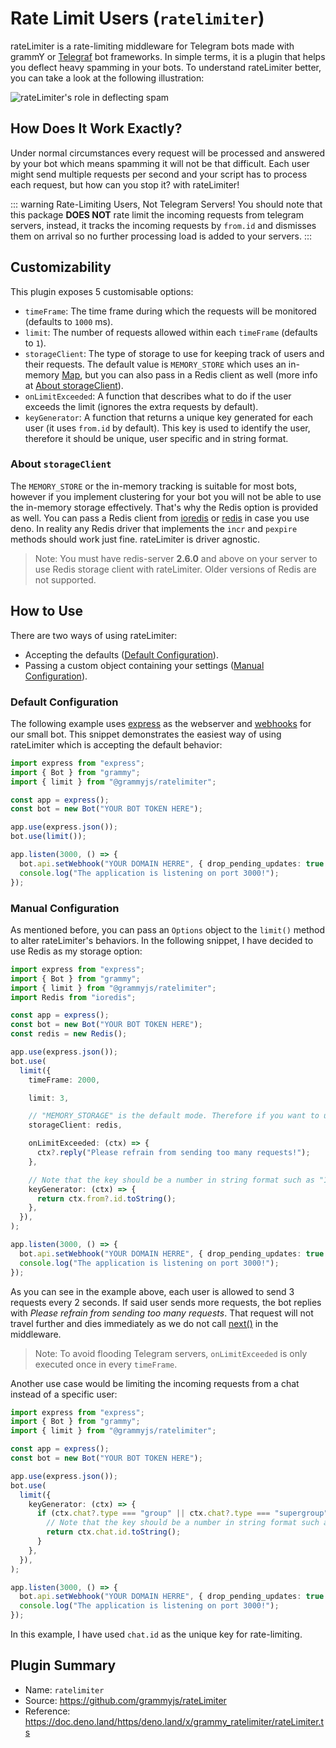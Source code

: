 # Rate Limit Users (`ratelimiter`)

rateLimiter is a rate-limiting middleware for Telegram bots made with grammY or [Telegraf](https://github.com/telegraf/telegraf) bot frameworks. In simple terms, it is a plugin that helps you deflect heavy spamming in your bots. To understand rateLimiter better, you can take a look at the following illustration:

![rateLimiter's role in deflecting spam](/rateLimiter-role.png)

## How Does It Work Exactly?

Under normal circumstances every request will be processed and answered by your bot which means spamming it will not be that difficult. Each user might send multiple requests per second and your script has to process each request, but how can you stop it? with rateLimiter!

::: warning Rate-Limiting Users, Not Telegram Servers!
You should note that this package **DOES NOT** rate limit the incoming requests from telegram servers, instead, it tracks the incoming requests by `from.id` and dismisses them on arrival so no further processing load is added to your servers.
:::

## Customizability

This plugin exposes 5 customisable options:

- `timeFrame`: The time frame during which the requests will be monitored (defaults to `1000` ms).
- `limit`: The number of requests allowed within each `timeFrame` (defaults to `1`).
- `storageClient`: The type of storage to use for keeping track of users and their requests. The default value is `MEMORY_STORE` which uses an in-memory [Map](https://developer.mozilla.org/en-US/docs/Web/JavaScript/Reference/Global_Objects/Map), but you can also pass in a Redis client as well (more info at [About storageClient](#about-storageclient)).
- `onLimitExceeded`: A function that describes what to do if the user exceeds the limit (ignores the extra requests by default).
- `keyGenerator`: A function that returns a unique key generated for each user (it uses `from.id` by default). This key is used to identify the user, therefore it should be unique, user specific and in string format.

### About `storageClient`

The `MEMORY_STORE` or the in-memory tracking is suitable for most bots, however if you implement clustering for your bot you will not be able to use the in-memory storage effectively. That's why the Redis option is provided as well. You can pass a Redis client from [ioredis](https://github.com/luin/ioredis) or [redis](https://deno.land/x/redis) in case you use deno. In reality any Redis driver that implements the `incr` and `pexpire` methods should work just fine. rateLimiter is driver agnostic.

> Note: You must have redis-server **2.6.0** and above on your server to use Redis storage client with rateLimiter. Older versions of Redis are not supported.

## How to Use

There are two ways of using rateLimiter:

- Accepting the defaults ([Default Configuration](#default-configuration)).
- Passing a custom object containing your settings ([Manual Configuration](#manual-configuration)).

### Default Configuration

The following example uses [express](https://github.com/expressjs/express) as the webserver and [webhooks](https://grammy.dev/guide/deployment-types.html) for our small bot. This snippet demonstrates the easiest way of using rateLimiter which is accepting the default behavior:

```ts
import express from "express";
import { Bot } from "grammy";
import { limit } from "@grammyjs/ratelimiter";

const app = express();
const bot = new Bot("YOUR BOT TOKEN HERE");

app.use(express.json());
bot.use(limit());

app.listen(3000, () => {
  bot.api.setWebhook("YOUR DOMAIN HERRE", { drop_pending_updates: true });
  console.log("The application is listening on port 3000!");
});
```

### Manual Configuration

As mentioned before, you can pass an `Options` object to the `limit()` method to alter rateLimiter's behaviors. In the following snippet, I have decided to use Redis as my storage option:

```ts
import express from "express";
import { Bot } from "grammy";
import { limit } from "@grammyjs/ratelimiter";
import Redis from "ioredis";

const app = express();
const bot = new Bot("YOUR BOT TOKEN HERE");
const redis = new Redis();

app.use(express.json());
bot.use(
  limit({
    timeFrame: 2000,

    limit: 3,

    // "MEMORY_STORAGE" is the default mode. Therefore if you want to use Redis, do not pass storageClient at all.
    storageClient: redis,

    onLimitExceeded: (ctx) => {
      ctx?.reply("Please refrain from sending too many requests!");
    },

    // Note that the key should be a number in string format such as "123456789"
    keyGenerator: (ctx) => {
      return ctx.from?.id.toString();
    },
  }),
);

app.listen(3000, () => {
  bot.api.setWebhook("YOUR DOMAIN HERRE", { drop_pending_updates: true });
  console.log("The application is listening on port 3000!");
});
```

As you can see in the example above, each user is allowed to send 3 requests every 2 seconds. If said user sends more requests, the bot replies with _Please refrain from sending too many requests_. That request will not travel further and dies immediately as we do not call [next()](/guide/middleware.html#the-middleware-stack) in the middleware.

> Note: To avoid flooding Telegram servers, `onLimitExceeded` is only executed once in every `timeFrame`.

Another use case would be limiting the incoming requests from a chat instead of a specific user:

```ts
import express from "express";
import { Bot } from "grammy";
import { limit } from "@grammyjs/ratelimiter";

const app = express();
const bot = new Bot("YOUR BOT TOKEN HERE");

app.use(express.json());
bot.use(
  limit({
    keyGenerator: (ctx) => {
      if (ctx.chat?.type === "group" || ctx.chat?.type === "supergroup") {
        // Note that the key should be a number in string format such as "123456789"
        return ctx.chat.id.toString();
      }
    },
  }),
);

app.listen(3000, () => {
  bot.api.setWebhook("YOUR DOMAIN HERRE", { drop_pending_updates: true });
  console.log("The application is listening on port 3000!");
});
```

In this example, I have used `chat.id` as the unique key for rate-limiting.

## Plugin Summary

- Name: `ratelimiter`
- Source: <https://github.com/grammyjs/rateLimiter>
- Reference: <https://doc.deno.land/https/deno.land/x/grammy_ratelimiter/rateLimiter.ts>
